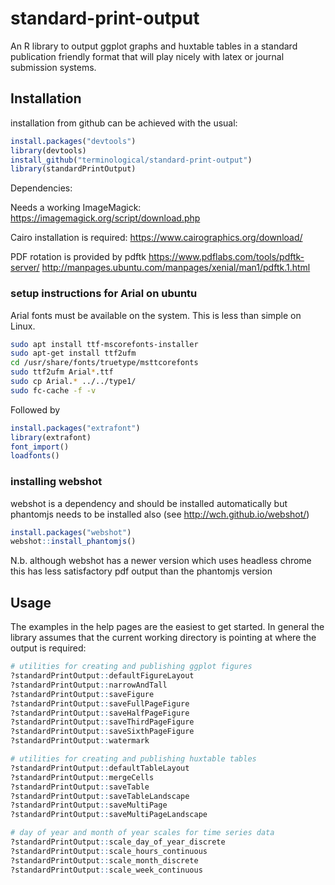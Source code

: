 # standard-print-output
An R library to output ggplot graphs and huxtable tables in a standard publication friendly format that will play nicely with latex or journal submission systems.

## Installation

installation from github can be achieved with the usual:

```R
install.packages("devtools")
library(devtools)
install_github("terminological/standard-print-output")
library(standardPrintOutput)
```

Dependencies:

Needs a working ImageMagick:
https://imagemagick.org/script/download.php

Cairo installation is required:
https://www.cairographics.org/download/

PDF rotation is provided by pdftk
https://www.pdflabs.com/tools/pdftk-server/
http://manpages.ubuntu.com/manpages/xenial/man1/pdftk.1.html


### setup instructions for Arial on ubuntu

Arial fonts must be available on the system. This is less than simple on Linux.

```bash
sudo apt install ttf-mscorefonts-installer
sudo apt-get install ttf2ufm
cd /usr/share/fonts/truetype/msttcorefonts
sudo ttf2ufm Arial*.ttf
sudo cp Arial.* ../../type1/
sudo fc-cache -f -v
```

Followed by

```R
install.packages("extrafont")
library(extrafont)
font_import()
loadfonts()
```

### installing webshot

webshot is a dependency and should be installed automatically but phantomjs needs to be installed also
(see http://wch.github.io/webshot/)

```R
install.packages("webshot")
webshot::install_phantomjs()
```

N.b. although webshot has a newer version which uses headless chrome this has less satisfactory pdf output than the phantomjs version

## Usage

The examples in the help pages are the easiest to get started.
In general the library assumes that the current working directory is pointing at where the output is required:

```R
# utilities for creating and publishing ggplot figures
?standardPrintOutput::defaultFigureLayout
?standardPrintOutput::narrowAndTall
?standardPrintOutput::saveFigure
?standardPrintOutput::saveFullPageFigure
?standardPrintOutput::saveHalfPageFigure
?standardPrintOutput::saveThirdPageFigure
?standardPrintOutput::saveSixthPageFigure
?standardPrintOutput::watermark

# utilities for creating and publishing huxtable tables
?standardPrintOutput::defaultTableLayout
?standardPrintOutput::mergeCells
?standardPrintOutput::saveTable
?standardPrintOutput::saveTableLandscape
?standardPrintOutput::saveMultiPage
?standardPrintOutput::saveMultiPageLandscape

# day of year and month of year scales for time series data
?standardPrintOutput::scale_day_of_year_discrete
?standardPrintOutput::scale_hours_continuous
?standardPrintOutput::scale_month_discrete
?standardPrintOutput::scale_week_continuous

```
